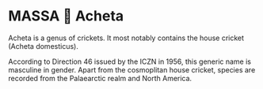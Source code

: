 # MASSA 🦗 Acheta


Acheta is a genus of crickets.
It most notably contains the house cricket (Acheta domesticus).

According to Direction 46 issued by the ICZN in 1956, this generic name is masculine in gender.
Apart from the cosmoplitan house cricket, species are recorded from the Palaearctic realm and North America.


